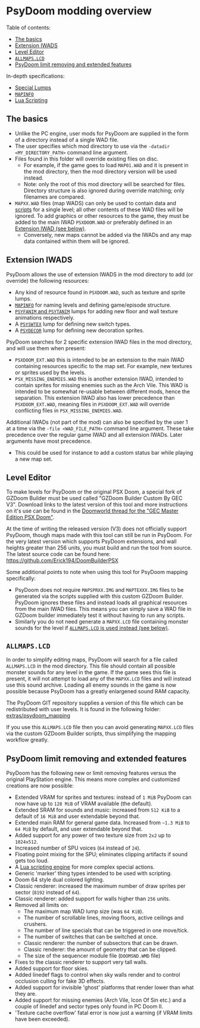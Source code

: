 # PsyDoom modding overview
Table of contents:
- [The basics](#The-basics)
- [Extension IWADS](#Extension-IWADS)
- [Level Editor](#Level-Editor)
- [`ALLMAPS.LCD`](#ALLMAPSLCD)
- [PsyDoom limit removing and extended features](#PsyDoom-limit-removing-and-extended-features)

In-depth specifications:
- [Special Lumps](PsyDoom%20Special%20Lumps.md)
- [`MAPINFO`](PsyDoom%20MAPINFO.md)
- [Lua Scripting](PsyDoom%20Lua%20Scripting.md)

## The basics
- Unlike the PC engine, user mods for PsyDoom are supplied in the form of a directory instead of a single WAD file.
- The user specifies which mod directory to use via the `-datadir <MY_DIRECTORY_PATH>` command line argument.
- Files found in this folder will override existing files on disc.
    - For example, if the game goes to load `MAP01.WAD` and it is present in the mod directory, then the mod directory version will be used instead.
    - Note: only the root of this mod directory will be searched for files. Directory structure is also ignored during override matching; only filenames are compared.
- `MAPXX.WAD` files (map WADS) can only be used to contain data and [scripts](PsyDoom%20Lua%20Scripting.md) for a single level; all other contents of these WAD files will be ignored. To add graphics or other resources to the game, they must be added to the main IWAD `PSXDOOM.WAD` or preferably defined in an [Extension IWAD (see below)](#Extension-IWADS).
    - Conversely, new maps cannot be added via the IWADs and any map data contained within them will be ignored.

## Extension IWADS
PsyDoom allows the use of extension IWADS in the mod directory to add (or override) the following resources:
- Any kind of resource found in `PSXDOOM.WAD`, such as texture and sprite lumps.
- [`MAPINFO`](PsyDoom%20MAPINFO.md) for naming levels and defining game/episode structure.
- [`PSYFANIM` and `PSYTANIM`](PsyDoom%20Special%20Lumps.md#PSYFANIM-and-PSYTANIM) lumps for adding new floor and wall texture animations respectively.
- A [`PSYSWTEX`](PsyDoom%20Special%20Lumps.md#PSYSWTEX) lump for defining new switch types.
- A [`PSYDECOR`](PsyDoom%20Special%20Lumps.md#PSYDECOR) lump for defining new decoration sprites.

PsyDoom searches for 2 specific extension IWAD files in the mod directory, and will use them when present:
- `PSXDOOM_EXT.WAD` this is intended to be an extension to the main IWAD containing resources specific to the map set. For example, new textures or sprites used by the levels.
- `PSX_MISSING_ENEMIES.WAD` this is another extension IWAD, intended to contain sprites for missing enemies such as the Arch Vile. This WAD is intended to be somewhat re-usable between different mods, hence the separation. This extension IWAD also has lower precedence than `PSXDOOM_EXT.WAD`, meaning files in `PSXDOOM_EXT.WAD` will override conflicting files in `PSX_MISSING_ENEMIES.WAD`.

Additional IWADs (not part of the mod) can also be specified by the user 1 at a time via the `-file <WAD_FILE_PATH>` command line argument. These take precedence over the regular game IWAD and all extension IWADs. Later arguments have most precedence.
- This could be used for instance to add a custom status bar while playing a new map set.

## Level Editor
To make levels for PsyDoom or the original PSX Doom, a special fork of GZDoom Builder must be used called "GZDoom Builder Custom By GEC V3". Download links to the latest version of this tool and more instructions on it's use can be found in the [Doomworld thread for the "GEC Master Edition PSX Doom"](https://www.doomworld.com/forum/topic/101161-gec-master-edition-psx-doom-for-the-playstation-1102019-beta-3-release-now-are-you-ready-for-more-action/).

At the time of writing the released version (V3) does not officially support PsyDoom, though maps made with this tool can still be run in PsyDoom. For the very latest version which supports PsyDoom extensions, and wall heights greater than 256 units, you must build and run the tool from source. The latest source code can be found here:
https://github.com/Erick194/DoomBuilderPSX

Some additional points to note when using this tool for PsyDoom mapping specifically:
- PsyDoom does not require `MAPSPRXX.IMG` and `MAPTEXXX.IMG` files to be generated via the scripts supplied with this custom GZDoom Builder. PsyDoom ignores these files and instead loads all graphical resources from the main IWAD files. This means you can simply save a WAD file in GZDoom builder immediately test it without having to run any scripts.
- Similarly you do not need generate a `MAPXX.LCD` file containing monster sounds for the level if [`ALLMAPS.LCD` is used instead (see below)](#ALLMAPS.LCD).

## `ALLMAPS.LCD`
In order to simplify editing maps, PsyDoom will search for a file called `ALLMAPS.LCD` in the mod directory. This file should contain all possible monster sounds for any level in the game. If the game sees this file is present, it will not attempt to load any of the `MAPXX.LCD` files and will instead use this sound archive. Loading all enemy sounds in the game is now possible because PsyDoom has a greatly enlargened sound RAM capacity.

The PsyDoom GIT repository supplies a version of this file which can be redistributed with user levels. It is found in the following folder:
[extras/psydoom_mapping](../extras/psydoom_mapping)

If you use this `ALLMAPS.LCD` file then you can avoid generating `MAPXX.LCD` files via the custom GZDoom Builder scripts, thus simplifying the mapping workflow greatly.

## PsyDoom limit removing and extended features
PsyDoom has the following new or limit removing features versus the original PlayStation engine. This means more complex and customized creations are now possible:
- Extended VRAM for sprites and textures: instead of `1 MiB` PsyDoom can now have up to `128 MiB` of VRAM available (the default).
- Extended SRAM for sounds and music: increased from `512 KiB` to a default of `16 MiB` and user extendable beyond that.
- Extended main RAM for general game data. Increased from `~1.3 MiB` to `64 MiB` by default, and user extendable beyond that.
- Added support for any power of two texture size from `2x2` up to `1024x512`.
- Increased number of SPU voices (`64` instead of `24`).
- Floating point mixing for the SPU; eliminates clipping artifacts if sound gets too loud.
- A [Lua scripting engine](PsyDoom%20Lua%20Scripting.md) for more complex special actions.
- Generic 'marker' thing types intended to be used with scripting.
- Doom 64 style dual colored lighting.
- Classic renderer: increased the maximum number of draw sprites per sector (`8192` instead of `64`).
- Classic renderer: added support for walls higher than `256` units.
- Removed all limits on:
    - The maximum map WAD lump size (was `64 KiB`).
    - The number of scrollable lines, moving floors, active ceilings and crushers.
    - The number of line specials that can be triggered in one move/tick.
    - The number of switches that can be switched at once.
    - Classic renderer: the number of subsectors that can be drawn.
    - Classic renderer: the amount of geometry that can be clipped.
    - The size of the sequencer module file (`DOOMSND.WMD` file)
- Fixes to the classic renderer to support very tall walls.
- Added support for floor skies.
- Added linedef flags to control when sky walls render and to control occlusion culling for fake 3D effects.
- Added support for invisible 'ghost' platforms that render lower than what they are.
- Added support for missing enemies (Arch Vile, Icon Of Sin etc.) and a couple of linedef and sector types only found in PC Doom II.
- 'Texture cache overflow' fatal error is now just a warning (if VRAM limits have been exceeded).
